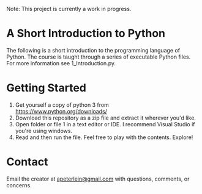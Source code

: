 Note: This project is currently a work in progress.

# A Short Introduction to Python

The following is a short introduction to the programming language of Python. The course is taught through a series of executable Python files. For more information see 1_Introduction.py.

# Getting Started

1. Get yourself a copy of python 3 from https://www.python.org/downloads/
2. Download this repository as a zip file and extract it wherever you'd like.
3. Open folder or file 1 in a text editor or IDE. I recommend Visual Studio if you're using windows.
4. Read and then run the file. Feel free to play with the contents. Explore!

# Contact

Email the creator at apeterlein@gmail.com with questions, comments, or concerns.
